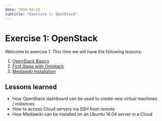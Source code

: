 ```yaml
---
date: 2018-04-26
subtitle: "Exercise 1: OpenStack"
---
```

# Exercise 1: OpenStack

Welcome to exercise 1. This time we will have the following lessons:

 1. [OpenStack Basics](lesson-openstack.md)
 2. [First Steps with Omistack](lesson-bwcloud.md)
 2. [Mediawiki Installation](lesson-mediawiki.md)

## Lessons learned

 - How OpenStack dashboard can be used to create new virtual machines / instances
 - How to access Cloud servers via SSH from remote
 - How Mediawiki can be installed on an Ubuntu 14.04 server in a Cloud
